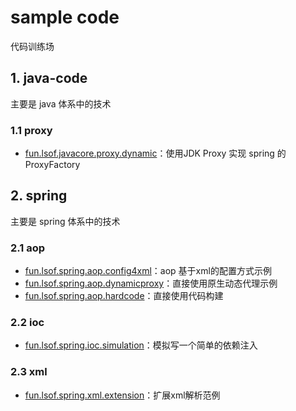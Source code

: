 # sample code

代码训练场

## 1. java-code
主要是 java 体系中的技术
### 1.1 proxy
* [fun.lsof.javacore.proxy.dynamic](https://github.com/JerryDai90/java-case/tree/master/java-core/proxy/src/main/java/fun/lsof/javacore/proxy/dynamic)：使用JDK Proxy 实现 spring 的 ProxyFactory

## 2. spring
主要是 spring 体系中的技术

### 2.1 aop

* [fun.lsof.spring.aop.config4xml](https://github.com/JerryDai90/java-case/tree/master/spring/aop/src/main/java/fun/lsof/spring/aop/config4xml)：aop 基于xml的配置方式示例
* [fun.lsof.spring.aop.dynamicproxy](https://github.com/JerryDai90/java-case/tree/master/spring/aop/src/main/java/fun/lsof/spring/aop/dynamicproxy/jdk)：直接使用原生动态代理示例
* [fun.lsof.spring.aop.hardcode](https://github.com/JerryDai90/java-case/tree/master/spring/aop/src/main/java/fun/lsof/spring/aop/hardcode)：直接使用代码构建

### 2.2 ioc

* [fun.lsof.spring.ioc.simulation](https://github.com/JerryDai90/java-case/tree/master/spring/ioc/src/main/java/fun/lsof/spring/ioc/simulation)：模拟写一个简单的依赖注入

### 2.3 xml

* [fun.lsof.spring.xml.extension](https://github.com/JerryDai90/java-case/tree/master/spring/xml-extension)：扩展xml解析范例


